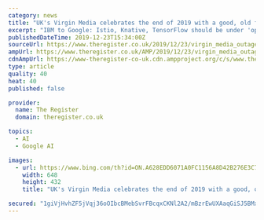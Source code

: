 ```yaml
---
category: news
title: "UK's Virgin Media celebrates the end of 2019 with a good, old fashioned TITSUP*"
excerpt: "IBM to Google: Istio, Knative, TensorFlow should be under 'open governance' JavaScript survey: Devs love a bit of React, but Angular and Cordova declining. And you're not alone... a chunk of pros also feel JS is 'overly complex' Some Virgin Media broadband customers remain free from the shackles of connectivity today following some over ..."
publishedDateTime: 2019-12-23T15:34:00Z
sourceUrl: https://www.theregister.co.uk/2019/12/23/virgin_media_outage/
ampUrl: https://www.theregister.co.uk/AMP/2019/12/23/virgin_media_outage/
cdnAmpUrl: https://www-theregister-co-uk.cdn.ampproject.org/c/s/www.theregister.co.uk/AMP/2019/12/23/virgin_media_outage/
type: article
quality: 40
heat: 40
published: false

provider:
  name: The Register
  domain: theregister.co.uk

topics:
  - AI
  - Google AI

images:
  - url: https://www.bing.com/th?id=ON.A628EDD6071A0FC1156A8D42B276E3C7
    width: 648
    height: 432
    title: "UK's Virgin Media celebrates the end of 2019 with a good, old fashioned TITSUP*"

secured: "1giVjHvhZF5jVqj36oOIbcBMebSvrFBcqxCKNl2A2/mBzrEwUXAaqGiSJ5BMxG2qf8xrMSG0wnyxJIfNRmI758cqd3929n4aNXBoZlHT3YMFDD6PSaWaKGs2024X+pHs/60Fy5vx5fiQvSosCBlgrUhYBR4kjlsHFfLJpvenwt8HjnW7QZOyi4qk/tm4ilZjasOfK4RmnO5v811W64cAEFsZbRafEEFPWZS8nrR/IYX7gYBkax1HMOrJmxbxwsb6QEejMRVFWVrfySuW0R1UDQ==;HHlvQUebtq3fD+tOtx+p4g=="
---
```


